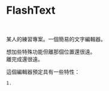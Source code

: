 # FlashText
  
  
  某人的練習專案。一個簡易的文字編輯器。
  
  想加些特殊功能但離那個位置還很遠。  
  離完成還很遠。
  
  這個編輯器預定具有一些特性：
  
    1.
